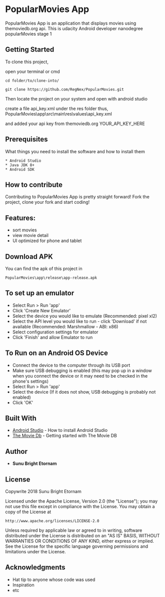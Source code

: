 # PopularMovies App

PopularMovies App is an application that displays movies using themoviedb.org api. This is udacity Android developer nanodegree popularMovies stage 1

## Getting Started

To clone this project,

open your terminal or cmd

```
cd folder/to/clone-into/
```

```
git clone https://github.com/RegNex/PopularMovies.git
```

Then 
locate the project on your system and open with android studio

create a file api_key.xml under the res folder thus,
PopularMovies\app\src\main\res\values\api_key.xml

and added your api key from themoviedb.org
<string name="movie_api_key">YOUR_API_KEY_HERE</string>


## Prerequisites

What things you need to install the software and how to install them

```
* Android Studio
* Java JDK 8+
* Android SDK
```


## How to contribute
Contributing to PopularMovies App is pretty straight forward! Fork the project, clone your fork and start coding!


## Features:

- sort movies
- view movie detail
- UI optimized for phone and tablet

## Download APK
You can find the apk of this project in

```
PopularMovies\app\release\app-release.apk
```

## To set up an emulator
* Select Run > Run 'app'
* Click 'Create New Emulator'
* Select the device you would like to emulate (Recommended: pixel xl2)
* Select the API level you would like to run - click 'Download' if not available (Recommended: Marshmallow - ABI: x86)
* Select configuration settings for emulator
* Click 'Finish' and allow Emulator to run

## To Run on an Android OS Device
* Connect the device to the computer through its USB port
* Make sure USB debugging is enabled (this may pop up in a window when you connect the device or it may need to be checked in the phone's settings)
* Select Run > Run 'app'
* Select the device (If it does not show, USB debugging is probably not enabled)
* Click 'OK'

## Built With

* [Android Studio](https://developer.android.com/studio/install) - How to install Android Studio
* [The Movie Db](https://www.themoviedb.org/) - Getting started with The Movie DB


## Author

* **Sunu Bright Etornam** 


## License

Copywrite 2018 Sunu Bright Etornam

Licensed under the Apache License, Version 2.0 (the "License");
you may not use this file except in compliance with the License.
You may obtain a copy of the License at

    http://www.apache.org/licenses/LICENSE-2.0

Unless required by applicable law or agreed to in writing, software
distributed under the License is distributed on an "AS IS" BASIS,
WITHOUT WARRANTIES OR CONDITIONS OF ANY KIND, either express or implied.
See the License for the specific language governing permissions and
limitations under the License.


## Acknowledgments

* Hat tip to anyone whose code was used
* Inspiration
* etc
